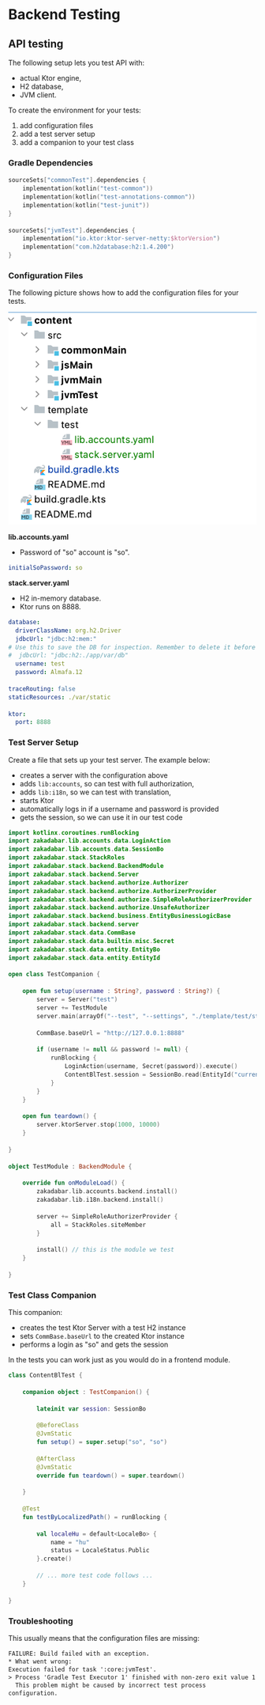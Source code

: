 # Backend Testing

## API testing

The following setup lets you test API with:

- actual Ktor engine,
- H2 database,
- JVM client.

To create the environment for your tests:

1. add configuration files
1. add a test server setup
1. add a companion to your test class

### Gradle Dependencies

```kotlin
sourceSets["commonTest"].dependencies {
    implementation(kotlin("test-common"))
    implementation(kotlin("test-annotations-common"))
    implementation(kotlin("test-junit"))
}

sourceSets["jvmTest"].dependencies {
    implementation("io.ktor:ktor-server-netty:$ktorVersion")
    implementation("com.h2database:h2:1.4.200")
}
```

### Configuration Files

The following picture shows how to add the configuration files for your tests.

![Test Config](test-config.png)

**lib.accounts.yaml** 

- Password of "so" account is "so".

```yaml
initialSoPassword: so
```

**stack.server.yaml**

- H2 in-memory database.
- Ktor runs on 8888.

```yaml
database:
  driverClassName: org.h2.Driver
  jdbcUrl: "jdbc:h2:mem:"
# Use this to save the DB for inspection. Remember to delete it before runs!
#  jdbcUrl: "jdbc:h2:./app/var/db"
  username: test
  password: Almafa.12

traceRouting: false
staticResources: ./var/static

ktor:
  port: 8888
```

### Test Server Setup

Create a file that sets up your test server. The example below:

- creates a server with the configuration above
- adds `lib:accounts`, so can test with full authorization,
- adds `lib:i18n`, so we can test with translation,
- starts Ktor  
- automatically logs in if a username and password is provided
- gets the session, so we can use it in our test code

```kotlin
import kotlinx.coroutines.runBlocking
import zakadabar.lib.accounts.data.LoginAction
import zakadabar.lib.accounts.data.SessionBo
import zakadabar.stack.StackRoles
import zakadabar.stack.backend.BackendModule
import zakadabar.stack.backend.Server
import zakadabar.stack.backend.authorize.Authorizer
import zakadabar.stack.backend.authorize.AuthorizerProvider
import zakadabar.stack.backend.authorize.SimpleRoleAuthorizerProvider
import zakadabar.stack.backend.authorize.UnsafeAuthorizer
import zakadabar.stack.backend.business.EntityBusinessLogicBase
import zakadabar.stack.backend.server
import zakadabar.stack.data.CommBase
import zakadabar.stack.data.builtin.misc.Secret
import zakadabar.stack.data.entity.EntityBo
import zakadabar.stack.data.entity.EntityId

open class TestCompanion {

    open fun setup(username : String?, password : String?) {
        server = Server("test")
        server += TestModule
        server.main(arrayOf("--test", "--settings", "./template/test/stack.server.yaml"))

        CommBase.baseUrl = "http://127.0.0.1:8888"

        if (username != null && password != null) {
            runBlocking {
                LoginAction(username, Secret(password)).execute()
                ContentBlTest.session = SessionBo.read(EntityId("current"))
            }
        }
    }

    open fun teardown() {
        server.ktorServer.stop(1000, 10000)
    }

}

object TestModule : BackendModule {

    override fun onModuleLoad() {
        zakadabar.lib.accounts.backend.install()
        zakadabar.lib.i18n.backend.install()

        server += SimpleRoleAuthorizerProvider {
            all = StackRoles.siteMember
        }

        install() // this is the module we test
    }

}
```

### Test Class Companion

This companion:

- creates the test Ktor Server with a test H2 instance
- sets `CommBase.baseUrl` to the created Ktor instance
- performs a login as "so" and gets the session

In the tests you can work just as you would do in a frontend module.

```kotlin
class ContentBlTest {

    companion object : TestCompanion() {

        lateinit var session: SessionBo

        @BeforeClass
        @JvmStatic
        fun setup() = super.setup("so", "so")

        @AfterClass
        @JvmStatic
        override fun teardown() = super.teardown()

    }
    
    @Test
    fun testByLocalizedPath() = runBlocking {

        val localeHu = default<LocaleBo> {
            name = "hu"
            status = LocaleStatus.Public
        }.create()
        
        // ... more test code follows ...
    }
    
}
```

### Troubleshooting

This usually means that the configuration files are missing:

```text
FAILURE: Build failed with an exception.
* What went wrong:
Execution failed for task ':core:jvmTest'.
> Process 'Gradle Test Executor 1' finished with non-zero exit value 1
  This problem might be caused by incorrect test process configuration.
```

